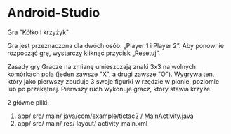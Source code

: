 # Android-Studio
Gra "Kółko i krzyżyk"

Gra jest przeznaczona dla dwóch osób: „Player 1 i Player 2”.
Aby ponownie rozpocząć grę, wystarczy kliknąć przycisk „Resetuj”.


Zasady gry Gracze na zmianę umieszczają znaki 3x3 na wolnych komórkach pola (jeden zawsze "X", a drugi zawsze "O"). 
Wygrywa ten, który jako pierwszy zbuduje 3 swoje figurki w rzędzie w pionie, poziomie lub po przekątnej. 
Pierwszy ruch wykonuje gracz, który stawia krzyże.


2 główne pliki:
1) app/ src/ main/ java/com/example/tictac2 / MainActivity.java
2) app/ src/ main/ res/ layout/ activity_main.xml
